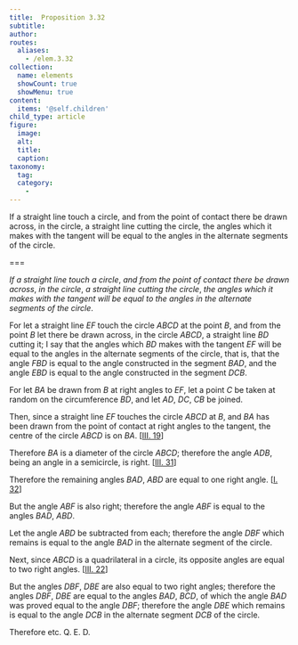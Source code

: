 ```yaml
---
title:  Proposition 3.32
subtitle: 
author:
routes:
  aliases:
    - /elem.3.32
collection:
  name: elements
  showCount: true
  showMenu: true
content:
  items: '@self.children'
child_type: article
figure:
  image:
  alt:
  title:
  caption:
taxonomy:
  tag:
  category:
    - 
---
```


<p><emph>If a straight line touch a circle</emph>, <emph>and from the point of contact there be drawn across</emph>, <emph>in the circle</emph>, <emph>a straight line cutting the circle</emph>, <emph>the angles which it makes with the tangent will be equal to the angles in the alternate segments of the circle</emph>. </p>

===

<p><em>If a straight line touch a circle</em>, <em>and from the point of contact there be drawn across</em>, <em>in the circle</em>, <em>a straight line cutting the circle</em>, <em>the angles which it makes with the tangent will be equal to the angles in the alternate segments of the circle</em>. </p>

<p>For let a straight line <em>EF</em> touch the circle <em>ABCD</em> at the point <em>B</em>, and from the point <em>B</em> let there be drawn across, in the circle <em>ABCD</em>, a straight line <em>BD</em> cutting it; I say that the angles which <em>BD</em> makes with the tangent <em>EF</em> will be equal to the angles in the alternate segments of the <pb n="66"/>circle, that is, that the angle <em>FBD</em> is equal to the angle constructed in the segment <em>BAD</em>, and the angle <em>EBD</em> is equal to the angle constructed in the segment <em>DCB</em>. </p>

<p>For let <em>BA</em> be drawn from <em>B</em> at right angles to <em>EF</em>, let a point <em>C</em> be taken at random on the circumference <em>BD</em>,  and let <em>AD</em>, <em>DC</em>, <em>CB</em> be joined. </p>

<p>Then, since a straight line <em>EF</em> touches the circle <em>ABCD</em> at <em>B</em>, and <em>BA</em> has been drawn from the point of contact at right angles to the tangent, the centre of the circle <em>ABCD</em> is on <em>BA</em>. [<a href="/elem.3.19">III. 19</a>] </p>

<p>Therefore <em>BA</em> is a diameter of the circle <em>ABCD</em>; <span class="center">therefore the angle <em>ADB</em>, being an angle in a semicircle, is right. [<a href="/elem.3.31">III. 31</a>]</span>
      </p>

<p>Therefore the remaining angles <em>BAD</em>, <em>ABD</em> are equal to one right angle. [<a href="/elem.1.32">I. 32</a>] </p>

<p>But the angle <em>ABF</em> is also right; therefore the angle <em>ABF</em> is equal to the angles <em>BAD</em>, <em>ABD</em>. </p>

<p>Let the angle <em>ABD</em> be subtracted from each; therefore the angle <em>DBF</em> which remains is equal to the angle <em>BAD</em> in the alternate segment of the circle. </p>

<p>Next, since <em>ABCD</em> is a quadrilateral in a circle, its opposite angles are equal to two right angles. [<a href="/elem.3.22">III. 22</a>] </p>

<p>But the angles <em>DBF</em>, <em>DBE</em> are also equal to two right angles; therefore the angles <em>DBF</em>, <em>DBE</em> are equal to the angles <em>BAD</em>, <em>BCD</em>, <span class="center">of which the angle <em>BAD</em> was proved equal to the angle <em>DBF</em>; therefore the angle <em>DBE</em> which remains is equal to the angle <em>DCB</em> in the alternate segment <em>DCB</em> of the circle.</span>
      </p>

<p>Therefore etc. Q. E. D.</p>
